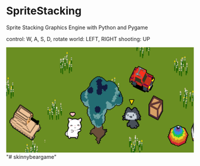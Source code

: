 # SpriteStacking
Sprite Stacking Graphics Engine with Python and Pygame

control: W, A, S, D, 
rotate world: LEFT, RIGHT
shooting: UP

![spritestacking](/screenshot/0.jpg)
"# skinnybeargame" 
